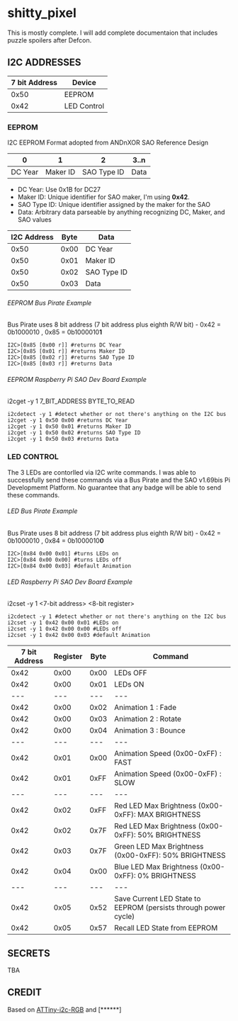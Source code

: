 # shitty_pixel
This is mostly complete. I will add complete documentaion that includes puzzle spoilers after Defcon. 

## I2C ADDRESSES

7 bit Address | Device
--- | ---
0x50 | EEPROM
0x42 | LED Control

### EEPROM

I2C EEPROM Format adopted from ANDnXOR SAO Reference Design

0 | 1 | 2 | 3..n
--- | --- | --- | ---
DC Year | Maker ID | SAO Type ID | Data

* DC Year: Use 0x1B for DC27
* Maker ID: Unique identifier for SAO maker, I'm using **0x42**.
* SAO Type ID: Unique identifier assigned by the maker for the SAO
* Data: Arbitrary data parseable by anything recognizing DC, Maker, and SAO values

I2C Address | Byte | Data
--- | --- | --- 
0x50 | 0x00 | DC Year
0x50 | 0x01| Maker ID
0x50 | 0x02| SAO Type ID
0x50 | 0x03| Data

###### EEPROM Bus Pirate Example
Bus Pirate uses 8 bit address (7 bit address plus eighth R/W bit) - 0x42 = 0b1000010 , 0x85 = 0b1000010**1** 
```
I2C>[0x85 [0x00 r]] #returns DC Year
I2C>[0x85 [0x01 r]] #returns Maker ID
I2C>[0x85 [0x02 r]] #returns SAO Type ID
I2C>[0x85 [0x03 r]] #returns Data
```
###### EEPROM Raspberry Pi SAO Dev Board Example
i2cget -y 1 7_BIT_ADDRESS BYTE_TO_READ
```
i2cdetect -y 1 #detect whether or not there's anything on the I2C bus
i2cget -y 1 0x50 0x00 #returns DC Year
i2cget -y 1 0x50 0x01 #returns Maker ID
i2cget -y 1 0x50 0x02 #returns SAO Type ID
i2cget -y 1 0x50 0x03 #returns Data
```



### LED CONTROL

The 3 LEDs are contorlled via I2C write commands. I was able to successfully send these commands via a Bus Pirate and the SAO v1.69bis Pi Developmemt Platform. No guarantee that any badge will be able to send these commands. 

###### LED Bus Pirate Example
Bus Pirate uses 8 bit address (7 bit address plus eighth R/W bit) - 0x42 = 0b1000010 , 0x84 = 0b1000010**0** 
```
I2C>[0x84 0x00 0x01] #turns LEDs on 
I2C>[0x84 0x00 0x00] #turns LEDs off
I2C>[0x84 0x00 0x03] #default Animation
```

###### LED Raspberry Pi SAO Dev Board Example
i2cset -y 1 <7-bit address> <8-bit register> <byte to be written>
```
i2cdetect -y 1 #detect whether or not there's anything on the I2C bus
i2cset -y 1 0x42 0x00 0x01 #LEDs on 
i2cset -y 1 0x42 0x00 0x00 #LEDs off
i2cset -y 1 0x42 0x00 0x03 #default Animation
```

7 bit Address | Register | Byte | Command
--- | --- | --- | ---
0x42 | 0x00 | 0x00 | LEDs OFF
0x42 | 0x00 | 0x01 | LEDs ON
--- | --- | --- | ---
0x42 | 0x00 | 0x02 | Animation 1 : Fade
0x42 | 0x00 | 0x03 | Animation 2 : Rotate
0x42 | 0x00 | 0x04 | Animation 3 : Bounce
--- | --- | --- | ---
0x42 | 0x01 | 0x00 | Animation Speed (0x00-0xFF) : FAST
0x42 | 0x01 | 0xFF | Animation Speed (0x00-0xFF) : SLOW
--- | --- | --- | ---
0x42 | 0x02 | 0xFF | Red LED Max Brightness (0x00-0xFF): MAX BRIGHTNESS
0x42 | 0x02 | 0x7F | Red LED Max Brightness (0x00-0xFF): 50% BRIGHTNESS
0x42 | 0x03 | 0x7F | Green LED Max Brightness (0x00-0xFF): 50% BRIGHTNESS
0x42 | 0x04 | 0x00 | Blue LED Max Brightness (0x00-0xFF): 0% BRIGHTNESS
--- | --- | --- | ---
0x42 | 0x05 | 0x52 | Save Current LED State to EEPROM (persists through power cycle)
0x42 | 0x05 | 0x57 | Recall LED State from EEPROM

## SECRETS 
TBA

## CREDIT
Based on [ATTiny-i2c-RGB](https://github.com/G42makes/ATTiny-i2c-RGB)
and
[******]
